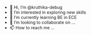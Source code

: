- 👋 Hi, I’m @kruthika-debug
- 👀 I’m interested in exploring new skills
- 🌱 I’m currently learning BE in ECE
- 💞️ I’m looking to collaborate on ...
- 📫 How to reach me ...

<!---
kruthika-debug/kruthika-debug is a ✨ special ✨ repository because its `README.md` (this file) appears on your GitHub profile.
You can click the Preview link to take a look at your changes.
--->

